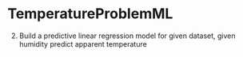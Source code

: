 # TemperatureProblemML
2. Build a predictive linear regression model for given dataset, given humidity predict apparent temperature
